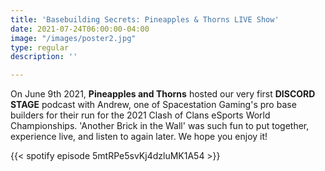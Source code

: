 ```yaml
---
title: 'Basebuilding Secrets: Pineapples & Thorns LIVE Show'
date: 2021-07-24T06:00:00-04:00
image: "/images/poster2.jpg"
type: regular
description: ''

---
```

On June 9th 2021, **Pineapples and Thorns** hosted our very first **DISCORD STAGE** podcast with Andrew, one of Spacestation Gaming's pro base builders for their run for the 2021 Clash of Clans eSports World Championships. 'Another Brick in the Wall' was such fun to put together, experience live, and listen to again later. We hope you enjoy it!

{{< spotify episode 5mtRPe5svKj4dzluMK1A54 >}}